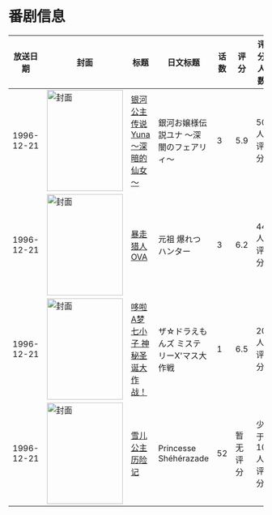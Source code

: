 # 番剧信息

|放送日期|封面|标题|日文标题|话数|评分|评分人数|
|---|---|---|---|---|---|---|
|1996-12-21|<img src="//lain.bgm.tv/pic/cover/c/38/3a/25416_7drcx.jpg" alt="封面" style="width:150px;height:200px;object-fit:cover;">|[银河公主传说Yuna～深暗的仙女～](https://bangumi.tv/subject/25416)|銀河お嬢様伝説ユナ ～深闇のフェアリィ～|3|5.9|50人评分|
|1996-12-21|<img src="//lain.bgm.tv/pic/cover/c/7b/67/49277_x7537.jpg" alt="封面" style="width:150px;height:200px;object-fit:cover;">|[暴走猎人OVA](https://bangumi.tv/subject/49277)|元祖 爆れつハンター|3|6.2|44人评分|
|1996-12-21|<img src="//lain.bgm.tv/pic/cover/c/ce/f4/83000_p4QVt.jpg" alt="封面" style="width:150px;height:200px;object-fit:cover;">|[哆啦A梦七小子 神秘圣诞大作战！](https://bangumi.tv/subject/83000)|ザ☆ドラえもんズ ミステリーX'マス大作戦|1|6.5|20人评分|
|1996-12-21|<img src="//lain.bgm.tv/pic/cover/c/bc/99/192483_dWWGx.jpg" alt="封面" style="width:150px;height:200px;object-fit:cover;">|[雪儿公主历险记](https://bangumi.tv/subject/192483)|Princesse Shéhérazade|52|暂无评分|少于10人评分|
